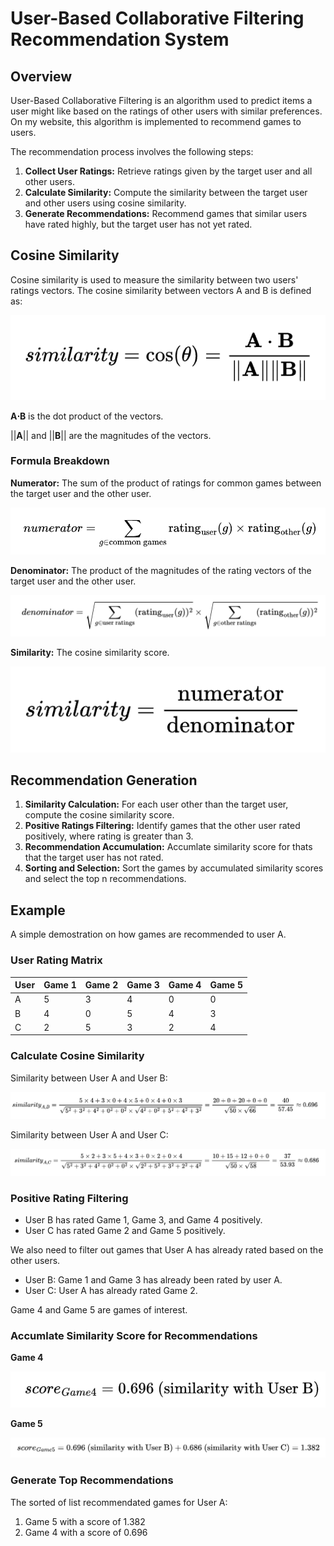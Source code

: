 # User-Based Collaborative Filtering Recommendation System

## Overview

User-Based Collaborative Filtering is an algorithm used to predict items a user might like based on the ratings of other users with similar preferences. On my website, this algorithm is implemented to recommend games to users.

The recommendation process involves the following steps:

1. **Collect User Ratings:** Retrieve ratings given by the target user and all other users.
2. **Calculate Similarity:** Compute the similarity between the target user and other users using cosine similarity.
3. **Generate Recommendations:** Recommend games that similar users have rated highly, but the target user has not yet rated.

## Cosine Similarity

Cosine similarity is used to measure the similarity between two users' ratings vectors. The cosine similarity between vectors A and B is defined as:

![Cosine Similarity](images/recommend/cos_sim.png)

**A⋅B** is the dot product of the vectors.

||**A**|| and ||**B**|| are the magnitudes of the vectors.

### Formula Breakdown

**Numerator:** The sum of the product of ratings for common games between the target user and the other user.

![Numerator Formula ](images/recommend/num.png)

**Denominator:** The product of the magnitudes of the rating vectors of the target user and the other user.

![Denominator Formula ](images/recommend/denom.png)

**Similarity:** The cosine similarity score.

![similarity Formula ](images/recommend/similarity.png)

## Recommendation Generation

1. **Similarity Calculation:** For each user other than the target user, compute the cosine similarity score.
2. **Positive Ratings Filtering:** Identify games that the other user rated positively, where rating is greater than 3.
3. **Recommendation Accumulation:** Accumlate similarity score for thats that the target user has not rated.
4. **Sorting and Selection:** Sort the games by accumulated similarity scores and select the top n recommendations.

## Example

A simple demostration on how games are recommended to user A.

### User Rating Matrix

| User | Game 1 | Game 2 | Game 3 | Game 4 | Game 5 |
| ---- | ------ | ------ | ------ | ------ | ------ |
| A    | 5      | 3      | 4      | 0      | 0      |
| B    | 4      | 0      | 5      | 4      | 3      |
| C    | 2      | 5      | 3      | 2      | 4      |

### Calculate Cosine Similarity

Similarity between User A and User B:

![Similarity between User A and User B](images/recommend/simAB.png)

Similarity between User A and User C:

![Similarity between User A and User C](images/recommend/simAC.png)

### Positive Rating Filtering

- User B has rated Game 1, Game 3, and Game 4 positively.
- User C has rated Game 2 and Game 5 positively.

We also need to filter out games that User A has already rated based on the other users.

- User B: Game 1 and Game 3 has already been rated by user A.
- User C: User A has already rated Game 2.

Game 4 and Game 5 are games of interest.

### Accumlate Similarity Score for Recommendations

**Game 4**

![Game 4 Score](images/recommend/game4score.png)

**Game 5**

![Game 5 Score](images/recommend/game5score.png)

### Generate Top Recommendations

The sorted of list recommendated games for User A:

1.  Game 5 with a score of 1.382
2.  Game 4 with a score of 0.696
